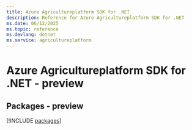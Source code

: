 ```yaml
---
title: Azure Agricultureplatform SDK for .NET
description: Reference for Azure Agricultureplatform SDK for .NET
ms.date: 06/12/2025
ms.topic: reference
ms.devlang: dotnet
ms.service: agricultureplatform
---
```

# Azure Agricultureplatform SDK for .NET - preview
## Packages - preview
[!INCLUDE [packages](agricultureplatform-index.md)]